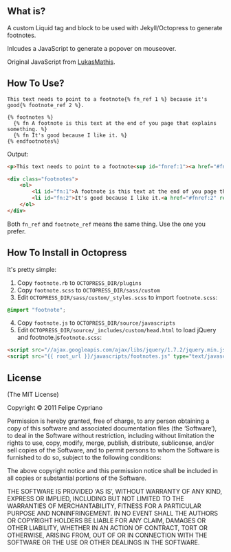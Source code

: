 What is?
--------

A custom Liquid tag and block to be used with Jekyll/Octopress to generate footnotes.

Inlcudes a JavaScript to generate a popover on mouseover.

Original JavaScript from [LukasMathis](http://ignorethecode.net/blog/2010/04/20/footnotes/).

How To Use?
-----------

```
This text needs to point to a footnote{% fn_ref 1 %} because it's good{% footnote_ref 2 %}.

{% footnotes %}
  {% fn A footnote is this text at the end of you page that explains something. %}
  {% fn It's good because I like it. %}
{% endfootnotes%}
```

Output:

``` html
<p>This text needs to point to a footnote<sup id="fnref:1"><a href="#fn:1" rel="footnote">1</a></sup> because it's good<sup id="fnref:2"><a href="#fn:2" rel="footnote">2</a></sup>.</p>

<div class="footnotes">
	<ol>
		<li id="fn:1">A footnote is this text at the end of you page that explains something.<a href="#fnref:1" rev="footnote">↩</a></li>
		<li id="fn:2">It's good because I like it.<a href="#fnref:2" rev="footnote">↩</a></li>
	</ol>
</div>
```

Both <code>fn_ref</code> and <code>footnote_ref</code> means the same thing.
Use the one you prefer.

How To Install in Octopress
---------------------------

It's pretty simple:

1. Copy <code>footnote.rb</code> to <code>OCTOPRESS_DIR/plugins</code>
2. Copy <code>footnote.scss</code> to <code>OCTOPRESS_DIR/sass/custom</code>
3. Edit <code>OCTOPRESS_DIR/sass/custom/_styles.scss</code> to import <code>footnote.scss</code>:
``` scss
@import "footnote";
```
4. Copy <code>footnote.js</code> to <code>OCTOPRESS_DIR/source/javascripts</code>
5. Edit <code>OCTOPRESS_DIR/source/_includes/custom/head.html</code> to load jQuery and footnote.js<code>footnote.scss</code>:
``` html
<script src="//ajax.googleapis.com/ajax/libs/jquery/1.7.2/jquery.min.js" type="text/javascript"></script>
<script src="{{ root_url }}/javascripts/footnotes.js" type="text/javascript"></script>
```

License
-------

(The MIT License)

Copyright © 2011 Felipe Cypriano

Permission is hereby granted, free of charge, to any person obtaining a copy of this software and associated documentation files (the ‘Software’), to deal in the Software without restriction, including without limitation the rights to use, copy, modify, merge, publish, distribute, sublicense, and/or sell copies of the Software, and to permit persons to whom the Software is furnished to do so, subject to the following conditions:

The above copyright notice and this permission notice shall be included in all copies or substantial portions of the Software.

THE SOFTWARE IS PROVIDED ‘AS IS’, WITHOUT WARRANTY OF ANY KIND, EXPRESS OR IMPLIED, INCLUDING BUT NOT LIMITED TO THE WARRANTIES OF MERCHANTABILITY, FITNESS FOR A PARTICULAR PURPOSE AND NONINFRINGEMENT. IN NO EVENT SHALL THE AUTHORS OR COPYRIGHT HOLDERS BE LIABLE FOR ANY CLAIM, DAMAGES OR OTHER LIABILITY, WHETHER IN AN ACTION OF CONTRACT, TORT OR OTHERWISE, ARISING FROM, OUT OF OR IN CONNECTION WITH THE SOFTWARE OR THE USE OR OTHER DEALINGS IN THE SOFTWARE.